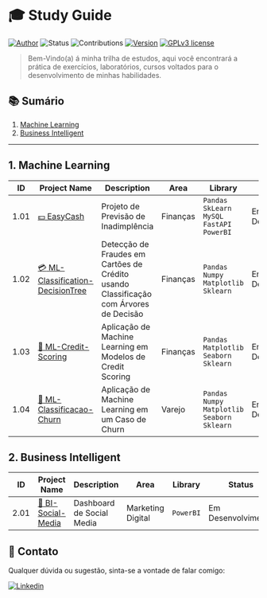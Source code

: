 
# 🎓 Study Guide

[![Author](https://img.shields.io/badge/Author-Renan%20Cardoso-red.svg)](https://www.linkedin.com/in/renan-cardoso-8323b151) 
![Status](https://img.shields.io/badge/Status-Em%20Desenvolvimento-orange.svg)
![Contributions](https://img.shields.io/badge/Contributions-Welcome-brightgreen.svg?style=flat)
[![Version](https://img.shields.io/badge/python-3.7+-blue.svg)](https://www.python.org/downloads/release/python-365/) 
[![GPLv3 license](https://img.shields.io/badge/License-GPLv3-blue.svg)](http://perso.crans.org/besson/LICENSE.html) 

> Bem-Vindo(a) á minha trilha de estudos, aqui você encontrará a prática de exercícios, laboratórios, cursos voltados para o desenvolvimento de minhas habilidades.

## 📚 Sumário
1. [Machine Learning](https://github.com/reynancs/Study-Guide/blob/main/README.md#machine-learning)
2. [Business Intelligent](https://github.com/reynancs/Study-Guide/blob/main/README.md#business-intelligent)

****
## 1. Machine Learning

| ID | Project Name | Description | Area | Library | Status |
|---|---|---|---|---|---|
|1.01|[:dollar: EasyCash](https://github.com/reynancs/EasyCash)|Projeto de Previsão de Inadimplência|Finanças|`Pandas` `SkLearn` `MySQL` `FastAPI` `PowerBI`|Em Desenvolvimento|
|1.02|[:credit_card: ML-Classification-DecisionTree](https://github.com/reynancs/ML-Classification-DecisionTree)|Detecção de Fraudes em Cartões de Crédito usando Classificação com Árvores de Decisão|Finanças|`Pandas` `Numpy` `Matplotlib` `Sklearn` | Em Desenvolvimento |
|1.03|[:bank: ML-Credit-Scoring](https://github.com/reynancs/ML-Credit-Scoring)|Aplicação de Machine Learning em Modelos de Credit Scoring|Finanças|`Pandas` `Matplotlib` `Seaborn` `Sklearn` | Em Desenvolvimento |
|1.04|[:department_store: ML-Classificacao-Churn](https://github.com/reynancs/ML-Classificacao-Churn)|Aplicação de Machine Learning em um Caso de Churn|Varejo|`Pandas` `Numpy` `Matplotlib` `Seaborn` `Sklearn` | Em Desenvolvimento |


## 2. Business Intelligent

| ID | Project Name | Description | Area | Library | Status |
|---|---|---|---|---|---|
|2.01|[:calling: BI-Social-Media](https://github.com/reynancs/BI-Social-Media)|Dashboard de Social Media |Marketing Digital|`PowerBI`|Em Desenvolvimento|


## 📧 Contato
Qualquer dúvida ou sugestão, sinta-se a vontade de falar comigo:

[![Linkedin](https://img.shields.io/badge/linkedin-%231E77B5.svg?&style=for-the-badge&logo=linkedin&logoColor=white)](https://www.linkedin.com/in/renan-cardoso-8323b151) 

